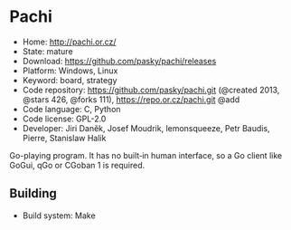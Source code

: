 # Pachi

- Home: http://pachi.or.cz/
- State: mature
- Download: https://github.com/pasky/pachi/releases
- Platform: Windows, Linux
- Keyword: board, strategy
- Code repository: https://github.com/pasky/pachi.git (@created 2013, @stars 426, @forks 111), https://repo.or.cz/pachi.git @add
- Code language: C, Python
- Code license: GPL-2.0
- Developer: Jiri Daněk, Josef Moudrik, lemonsqueeze, Petr Baudis, Pierre, Stanislaw Halik

Go-playing program.
It has no built‐in human interface, so a Go client like GoGui, qGo or CGoban 1 is required.

## Building

- Build system: Make
